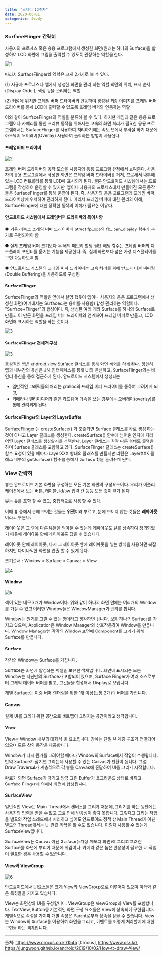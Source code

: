 ```yaml
---
title: "스터디 12주차"
date: 2020-06-01
categories: Study
---
```


### SurfaceFlinger 간략히

사용자의 프로세스 혹은 응용 프로그램에서 생성한 화면(원래는 하나의 Surface)을 합성하여 LCD 화면에 그림을 출력할 수 있도록 관장하는 역할을 한다.

![1](https://www.oss.kr/oss/images/news/000000005680-0000.jpg)

따라서 SurfaceFlinger의 역할은 크게 2가지로 볼 수 있다.

(1) 사용자 프로세스나 앱에서 생성한 화면을 관리 하는 역할·화면의 위치, 표시 순서(Display Order), 색상 등을 관리하는 역할

(2) 커널에 위치한 프레임 버퍼 드라이버와 연동하여 생성된 최종 이미지를 프레임 버퍼 드라이버를 통해 LCD에 출력할 수 있도록 프레임 버퍼와 연동하는 역할

이와 같이 SurfaceFlinger의 역할을 분류해 볼 수 있다.
하지만 게임과 같은 응용 프로그램이나 카메라를 통한 프리뷰 동작을 위해서는 고속의 화면 처리가 필요한 응용 프로그램에서는 SurfaceFlinger를 사용하여 처리하기에는 속도 면에서 부적절 하기 때문에 하드웨어 오버레이(Overlay) 사용하여 출력하는 방법이 사용된다.

#### 프레임버퍼 드라이버

![2](https://www.oss.kr/oss/images/news/000000005680-0001.jpg)

프레임 버퍼 드라이버의 동작 모습을 사용자의 응용 프로그램 관점에서 보여준다. 사용자의 응용 프로그램에서 작성한 화면은 프레임 버퍼 드라이버를 거쳐, 프로세서 내부에 있는 LCD 컨트롤러를 통해 LCD에 표시되게 된다. 물론 안드로이드 시스템에서는 프로그램을 작성하여 운영할 수 있지만, 앱이나 사용자의 프로세스에서 만들어진 모든 동작들은 SurfaceFlinger를 통해 운영이 된다. 즉, 사용자의 응용 프로그램과 프레임 버퍼 드라이버상에 위치하여 관리하게 된다. 따라서 프레임 버퍼에 대한 윈리의 이해, SurfaceFlinger에 대한 정확한 동작의 이해가 필요한 이유다.

#### 안드로이드 시스템에서 프레임버퍼 드라이버의 특이사항

● 기존 리눅스 프레임 버퍼 드라이버에 struct fp_ops와 fb_ pan_display 함수가 추가로 구현되어야 함

● 실제 프레임 버퍼 크기보다 두 배의 메모리 할당 필요 해당 함수는 프레임 버퍼의 디스플레이 포인터를 옮기는 기능을 제공한다. 즉, 실제 화면보다 넓은 가상 디스플레이를 구현 가능하도록 함

● 안드로이드 시스템의 프레임 버퍼 드라이버는 고속 처리를 위해 반드시 더블 버퍼링(Double Buffering)을 사용하도록 구성됨

#### SurfaceFlinger

SurfaceFlinger의 역할은 앞에서 설명 했듯이 앱이나 사용자의 응용 프로그램에서 생성한 화면(여기에서는 Surface라는 용어를 사용함) 합성 관리하는 역할이다. "Surface+Flinger"의 합성이다. 즉, 생성된 여러 개의 Surface를 하나의 Surface로 만들고 이 만든 화면을 프레임 버퍼 드라이버와 연계하여 프레임 버퍼로 만들고, LCD 화면에 표시하는 역할을 하는 것이다.

![3](https://www.oss.kr/oss/images/news/000000005680-0002.jpg)

#### SurfaceFlinger 전체적 구성

![3](https://www.oss.kr/oss/images/news/000000005680-0003.jpg)

통상적인 앱은 android.view.Surface 클래스를 통해 화면 제어를 하게 된다. 당연히 앱과 내부간의 통신은 JNI 인터페이스를 통해 UI와 통신하고, SurfaceFlinger와는 바인더 통신을 통해 접근하게 된다. 안드로이드 시스템에서 생성되는

- 일반적인 그래픽들의 처리는 gralloc와 프레임 버퍼 드라이버를 통하여 그려지게 되고,
- 카메라나 멀티미디어와 같은 하드웨어 가속을 쓰는 경우에는 오버레이(overlay)를 통해 관리되게 된다.

#### SurfaceFlinger의 Layer와 LayerBuffer

SurfaceFlinger 는 createSurface() 가 호출되면 Surface 클래스를 바로 생성 하는 것이 아니고 Layer 클래스를 생성한다. createSurface() 함수에 넘어온 인자에 따라 어떤 Layer 클래스를 생성할지를 선택한다. Layer 클래스는 각각 다른 형태로 출력을 하며 Surface 클래스를 포함하고 있다. SurfaceFlinger 클래스는 createSurface() 함수 요청이 있을 때마다 LayerXXX 형태의 클래스를 만들지만 리턴은 LayerXXX 클래스 내부의 getSurface() 함수를 통해서 Surface 형을 돌려주게 된다.

### View 간략히

뷰는 안드로이드 기본 화면을 구성하는 모든 기본 화면의 구성요소이다.
우리가 어플리케이션에서 보는 버튼, 테이블, id/pw 입력 칸 등등 모든 것이 뷰가 된다.

뷰는 뷰를 포함 할 수 있고, 중첩적으로 사용 할 수 있다.

이때 뷰 중에서 눈에 보이는 것들은 <b>위젯</b>이라 부르고, 눈에 보이지 않는 것들은 <b>레이아웃</b>이라고 부른다.

레이아웃은 그 안에 다른 뷰들을 담아둘 수 있는데 레이아웃도 뷰를 상속하여 정의되었기 때문에 레이아웃 안에 레이아웃도 담을 수 있습니다.

레이아웃 안에 레이아웃, 다시 그 레이아웃 안에 레이아웃을 넣는 방식을 사용하면 복잡하지만 다이나믹한 화면을 연출 할 수 있게 된다.

크기순서 : Window > Surface > Canvas > View

![4](https://img1.daumcdn.net/thumb/R1280x0/?scode=mtistory2&fname=https%3A%2F%2Fk.kakaocdn.net%2Fdn%2F8meYQ%2FbtqwBXNiVvA%2F5WWUalKRPLt73lXob4PTs0%2Fimg.png)

#### Window

![5](https://miro.medium.com/max/2160/1*GqBKZVXpY-0dqwoY24PzyQ.png)

색이 있는 네모 3개가 Window이다. 위와 같이 하나의 화면 안에는 여러개의 Window를 가질 수 있고 이러한 Window들은 WindowManager가 관리를 합니다.

Window는 뭔가를 그릴 수 있는 창이라고 생각하면 됩니다. 보통 하나의 Surface를 가지고 있으며, Application은 Window Manager와 상호작용하여 Window를 만듭니다. Window Manager는 각각의 Window 표면에 Component를 그리기 위해 Surface를 만듭니다.

#### Surface

각각의 Window는 Surface를 가집니다.

Surface는 화면에 합성되는 픽셀을 보유한 객체입니다. 화면에 표시되는 모든 Window는 자신만의 Surface가 포함되어 있으며, Surface Flinger가 여러 소스로부터 그래픽 데이터 버퍼를 받고, 그것들을 합성해서 Display로 보냅니다.

개별 Surface는 이중 버퍼 렌더링을 위한 1개 이상(보통 2개)의 버퍼를 가집니다.

#### Canvas

실제 UI를 그리기 위한 공간으로 비트맵이 그려지는 공간이라고 생각합니다.

#### View

View는 Window 내부의 대화식 UI 요소입니다. 창에는 단일 뷰 계층 구조가 연결되어 있으며 모든 창의 동작을 제공합니다.

Window가 다시 뭔가를 그려야할 때마다 Window의 Surface에서 작업이 수행됩니다. 만약 Surface가 잠기면 그리는데 사용할 수 있는 Canvas가 반환이 됩니다. 그럼 Draw Traversal가 계층적으로 각 뷰를 Canvas에 전달하여 UI를 그리기 시작합니다.

완료가 되면 Surface가 잠기고 방금 그린 Buffer가 포그라운드 상태로 바뀌고 Surface Flinger에 의해서 화면에 합성됩니다.

#### SurfaceView

일반적인 View는 Main Thread에서 캔버스를 그리기 때문에, 그리기를 하는 동안에는 사용자의 입력을 받을 수 없고 그로 인해 반응성이 좋지 못합니다. 그렇다고 그리는 작업을 별도의 작업 스레드에서 처리하고 싶어도 안드로이드 정책 상 Main Thread가 아닌 별도의 Thread에서는 UI 관련 작업을 할 수도 없습니다. 이럴때 사용할 수 있는게 SurfaceView입니다.

SurfaceView는 Canvas 아닌 Surface(=가상 메모리 화면)에 그리고 그려진 Surface를 화면에 뿌리기 때문에 게임이나, 카메라 같은 높은 반응성이 필요한 UI 작업이 필요한 경우 사용할 수 있습니다.

#### View와 ViewGroup

![6](http://cdn.learncomputer.com/wp-content/uploads/2012/01/image0033.png)

안드로이드에서 UI요소들은 크게 View와 ViewGroup으로 이루어져 있으며 아래와 같은 특징들을 가지고 있습니다.

View는 화면상의 UI를 구성합니다.
ViewGroup은 ViewGroup과 View를 포함합니다.
TextView, Button등 기본적인 화면 구성 요소들은 View에 상속되어 구현됩니다.
개별적으로 속성을 가지며 개별 속성은 Parent로부터 상속을 받을 수 있습니다.
View는 Window의 Surface를 이용하여 화면을 그리고, 이벤트를 어떻게 처리할지에 대한 구현을 하는 객체입니다.

_ _ _

출처: https://www.crocus.co.kr/1545 [Crocus], https://www.oss.kr/, https://jungwoon.github.io/android/2019/10/02/How-to-draw-View/
